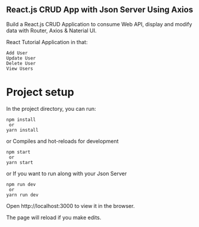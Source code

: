 ## React.js CRUD App with Json Server Using Axios

Build a React.js CRUD Application to consume Web API, display and modify data with Router, Axios & Naterial UI.

React Tutorial Application in that:

    Add User
    Update User
    Delete User
    View Users


# Project setup

In the project directory, you can run:
  
    npm install
     or
    yarn install

or
Compiles and hot-reloads for development

    npm start
     or
    yarn start
    
or
If you want to run along with your Json Server

    npm run dev
     or
    yarn run dev


Open http://localhost:3000 to view it in the browser.

The page will reload if you make edits.
